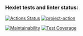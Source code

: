 ### Hexlet tests and linter status:
[![Actions Status](https://github.com/SpaceLudens/java-project-99/actions/workflows/hexlet-check.yml/badge.svg)](https://github.com/SpaceLudens/java-project-99/actions)
[![project-action](https://github.com/SpaceLudens/java-project-99/actions/workflows/build.yml/badge.svg)](https://github.com/SpaceLudens/java-project-99/actions/workflows/build.yml)

[![Maintainability](https://api.codeclimate.com/v1/badges/b7db3ed0f57ec4393936/maintainability)](https://codeclimate.com/github/SpaceLudens/java-project-99/maintainability)
[![Test Coverage](https://api.codeclimate.com/v1/badges/b7db3ed0f57ec4393936/test_coverage)](https://codeclimate.com/github/SpaceLudens/java-project-99/test_coverage)
